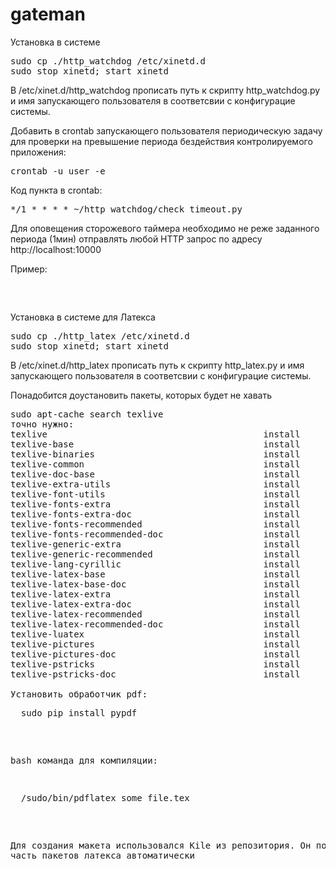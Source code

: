gateman
=======

Установка в системе
<pre>
sudo cp ./http_watchdog /etc/xinetd.d
sudo stop xinetd; start xinetd
</pre>

В /etc/xinet.d/http_watchdog прописать путь к скрипту http_watchdog.py и имя запускающего 
пользователя в соответсвии с конфигурацие системы.
 
Добавить в crontab запускающего пользователя периодическую задачу для проверки на 
превышение периода бездействия контролируемого приложения:

<pre>
crontab -u user -e
</pre>

Код пункта в crontab:
<pre>
*/1 * * * * ~/http_watchdog/check_timeout.py
</pre>

Для оповещения сторожевого таймера необходимо не реже заданного 
периода (1мин) отправлять любой HTTP запрос по адресу http://localhost:10000

Пример:
<pre>
<script type='text/javascript' charset='utf-8'>
function test(){
    $.get('http://localhost:10000', function(data){});
}
setInterval(test, 5000);
</script>
</pre>

Установка в системе для Латекса
<pre>
sudo cp ./http_latex /etc/xinetd.d
sudo stop xinetd; start xinetd
</pre>

В /etc/xinet.d/http_latex прописать путь к скрипту http_latex.py и имя запускающего 
пользователя в соответсвии с конфигурацие системы.

Понадобится доустановить пакеты, которых будет не хавать
<pre>
sudo apt-cache search texlive
точно нужно: 
texlive                                         install
texlive-base                                    install
texlive-binaries                                install
texlive-common                                  install
texlive-doc-base                                install
texlive-extra-utils                             install
texlive-font-utils                              install
texlive-fonts-extra                             install
texlive-fonts-extra-doc                         install
texlive-fonts-recommended                       install
texlive-fonts-recommended-doc                   install
texlive-generic-extra                           install
texlive-generic-recommended                     install
texlive-lang-cyrillic                           install
texlive-latex-base                              install
texlive-latex-base-doc                          install
texlive-latex-extra                             install
texlive-latex-extra-doc                         install
texlive-latex-recommended                       install
texlive-latex-recommended-doc                   install
texlive-luatex                                  install
texlive-pictures                                install
texlive-pictures-doc                            install
texlive-pstricks                                install
texlive-pstricks-doc                            install

Установить обработчик pdf:
<pre>
  sudo pip install pypdf
</pre>
bash команда для компиляции:
<pre>
  /sudo/bin/pdflatex some_file.tex
</pre> 
Для создания макета использовался Kile из репозитория.  Он поставит часть пакетов латекса автоматически